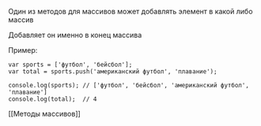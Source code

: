 Один из методов для массивов может добавлять элемент в какой либо массив 

Добавляет он именно в конец массива

Пример:

```
var sports = ['футбол', 'бейсбол'];
var total = sports.push('американский футбол', 'плавание');

console.log(sports); // ['футбол', 'бейсбол', 'американский футбол', 'плавание']
console.log(total);  // 4
```


[[Методы массивов]] 
